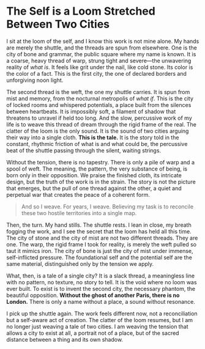 # The Self is a Loom Stretched Between Two Cities

I sit at the loom of the self, and I know this work is not mine alone. My hands are merely the shuttle, and the threads are spun from elsewhere. One is the city of bone and grammar, the public square where my name is known. It is a coarse, heavy thread of warp, strung tight and severe—the unwavering reality of *what is*. It feels like grit under the nail, like cold stone. Its color is the color of a fact. This is the first city, the one of declared borders and unforgiving noon light.

The second thread is the weft, the one my shuttle carries. It is spun from mist and memory, from the nocturnal metropolis of *what if*. This is the city of locked rooms and whispered potentials, a place built from the silences between heartbeats. It is impossibly soft, a filament of shadow that threatens to unravel if held too long. And the slow, percussive work of my life is to weave this thread of dream through the rigid frame of the real. The clatter of the loom is the only sound. It is the sound of two cities arguing their way into a single cloth. **This is the tale.** It is the story told in the constant, rhythmic friction of what is and what could be, the percussive beat of the shuttle passing through the silent, waiting strings.

Without the tension, there is no tapestry. There is only a pile of warp and a spool of weft. The meaning, the pattern, the very substance of being, is born only in their opposition. We praise the finished cloth, its intricate design, but the truth of the work is in the strain. The story is not the picture that emerges, but the pull of one thread against the other, a quiet and perpetual war that creates the peace of a coherent form.

> And so I weave. For years, I weave. Believing my task is to reconcile these two hostile territories into a single map.

Then, the turn. My hand stills. The shuttle rests. I lean in close, my breath fogging the work, and I see the secret that the loom has held all this time. The city of stone and the city of mist are not two different threads. They are one. The warp, the rigid frame I took for reality, is merely the weft pulled so taut it mimics iron. The city of bone is just the city of mist under immense, self-inflicted pressure. The foundational self and the potential self are the same material, distinguished only by the tension we apply.

What, then, is a tale of a single city? It is a slack thread, a meaningless line with no pattern, no texture, no story to tell. It is the void where no loom was ever built. To exist is to invent the second city, the necessary phantom, the beautiful opposition. **Without the ghost of another Paris, there is no London.** There is only a name without a place, a sound without resonance.

I pick up the shuttle again. The work feels different now, not a reconciliation but a self-aware act of creation. The clatter of the loom resumes, but I am no longer just weaving a tale of two cities. I am weaving the tension that allows a city to exist at all, a portrait not of a place, but of the sacred distance between a thing and its own shadow.